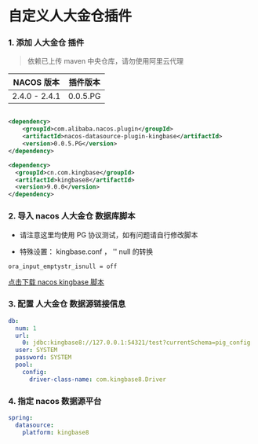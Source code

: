 # 自定义人大金仓插件

### 1. 添加 人大金仓 插件

> 依赖已上传 maven 中央仓库，请勿使用阿里云代理

| NACOS 版本      | 插件版本     |
|---------------|----------|
| 2.4.0 - 2.4.1 | 0.0.5.PG |

```xml

<dependency>
    <groupId>com.alibaba.nacos.plugin</groupId>
    <artifactId>nacos-datasource-plugin-kingbase</artifactId>
    <version>0.0.5.PG</version>
</dependency>

<dependency>
  <groupId>cn.com.kingbase</groupId>
  <artifactId>kingbase8</artifactId>
  <version>9.0.0</version>
</dependency>
```

### 2. 导入 nacos 人大金仓 数据库脚本

- 请注意这里均使用 PG 协议测试，如有问题请自行修改脚本

- 特殊设置： kingbase.conf ， '' null 的转换

```shell
ora_input_emptystr_isnull = off
```

[点击下载 nacos kingbase 脚本](https://github.com/seanly/nacos-datasource-plugin-kingbase/tree/master/sql)

### 3. 配置 人大金仓 数据源链接信息

```yaml
db:
  num: 1
  url:
    0: jdbc:kingbase8://127.0.0.1:54321/test?currentSchema=pig_config
  user: SYSTEM
  password: SYSTEM
  pool:
    config:
      driver-class-name: com.kingbase8.Driver
```

### 4. 指定 nacos 数据源平台

```yaml
spring:
  datasource:
    platform: kingbase8
```
